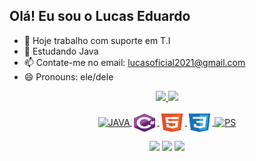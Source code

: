 ## Olá! Eu sou o Lucas Eduardo ##

- 🔭 Hoje trabalho com suporte em T.I
- 🌱 Estudando Java
- 📫 Contate-me no email: lucasoficial2021@gmail.com
- 😄 Pronouns: ele/dele

<div align="center">
  <a href="https://github.com/lucas-dev2021">
  <img height="120em" src="https://github-readme-stats.vercel.app/api?username=lucas-dev2021&show_icons=true&theme=dark&include_all_commits=true&count_private=true"/>
  <img height="120em" src="https://github-readme-stats.vercel.app/api/top-langs/?username=lucas-dev2021&layout=compact&langs_count=7&theme=dark"/>
</div>
  
<div style="display: inline_block" align="center"><br>
  <img align="center" alt="JAVA" height="30" width="40" src="https://cdn.jsdelivr.net/gh/devicons/devicon/icons/java/java-original.svg">
  <img align="center" alt="Csharp" height="30" width="40" src="https://raw.githubusercontent.com/devicons/devicon/master/icons/csharp/csharp-original.svg">
  <img align="center" alt="HTML" height="30" width="40" src="https://raw.githubusercontent.com/devicons/devicon/master/icons/html5/html5-original.svg">
  <img align="center" alt="CSS" height="30" width="40" src="https://raw.githubusercontent.com/devicons/devicon/master/icons/css3/css3-original.svg">
  <img align="center" alt="PS" height="30" width="40" src="https://cdn.jsdelivr.net/gh/devicons/devicon/icons/photoshop/photoshop-plain.svg">
</div>     
  <p></p>        
<div align="center"> 
  <a href="https://instagram.com/lucas_oficial_2021" target="_blank"><img src="https://img.shields.io/badge/-Instagram-%23E4405F?style=for-the-badge&logo=instagram&logoColor=white" target="_blank"></a>
  <a href = "mailto:lucasoficial2021@gmail.com"><img src="https://img.shields.io/badge/-Gmail-%23333?style=for-the-badge&logo=gmail&logoColor=white" target="_blank"></a>
  <a href=" https://www.linkedin.com/in/lucas-pereira-3181b046/" target="_blank"><img src="https://img.shields.io/badge/-LinkedIn-%230077B5?style=for-the-badge&logo=linkedin&logoColor=white" target="_blank"></a> 
 
</div>
          
